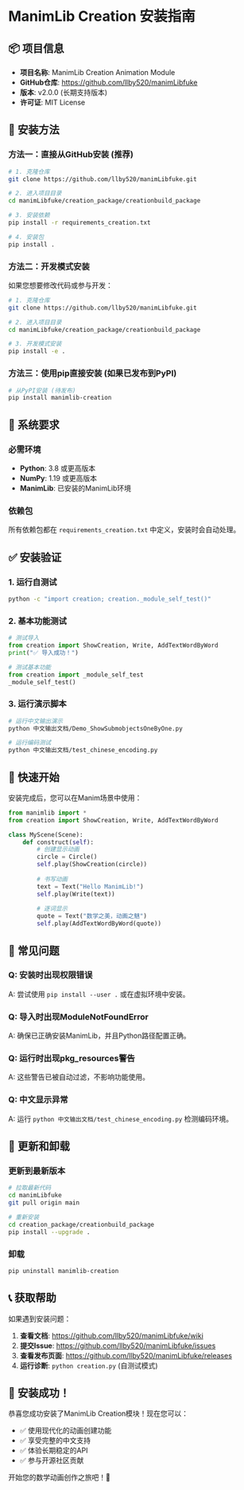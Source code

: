 # ManimLib Creation 安装指南

## 📦 项目信息

- **项目名称**: ManimLib Creation Animation Module
- **GitHub仓库**: https://github.com/llby520/manimLibfuke
- **版本**: v2.0.0 (长期支持版本)
- **许可证**: MIT License

## 🚀 安装方法

### 方法一：直接从GitHub安装 (推荐)

```bash
# 1. 克隆仓库
git clone https://github.com/llby520/manimLibfuke.git

# 2. 进入项目目录
cd manimLibfuke/creation_package/creationbuild_package

# 3. 安装依赖
pip install -r requirements_creation.txt

# 4. 安装包
pip install .
```

### 方法二：开发模式安装

如果您想要修改代码或参与开发：

```bash
# 1. 克隆仓库
git clone https://github.com/llby520/manimLibfuke.git

# 2. 进入项目目录
cd manimLibfuke/creation_package/creationbuild_package

# 3. 开发模式安装
pip install -e .
```

### 方法三：使用pip直接安装 (如果已发布到PyPI)

```bash
# 从PyPI安装 (待发布)
pip install manimlib-creation
```

## 🔧 系统要求

### 必需环境
- **Python**: 3.8 或更高版本
- **NumPy**: 1.19 或更高版本
- **ManimLib**: 已安装的ManimLib环境

### 依赖包
所有依赖包都在 `requirements_creation.txt` 中定义，安装时会自动处理。

## ✅ 安装验证

### 1. 运行自测试
```bash
python -c "import creation; creation._module_self_test()"
```

### 2. 基本功能测试
```python
# 测试导入
from creation import ShowCreation, Write, AddTextWordByWord
print("✅ 导入成功！")

# 测试基本功能
from creation import _module_self_test
_module_self_test()
```

### 3. 运行演示脚本
```bash
# 运行中文输出演示
python 中文输出文档/Demo_ShowSubmobjectsOneByOne.py

# 运行编码测试
python 中文输出文档/test_chinese_encoding.py
```

## 🎯 快速开始

安装完成后，您可以在Manim场景中使用：

```python
from manimlib import *
from creation import ShowCreation, Write, AddTextWordByWord

class MyScene(Scene):
    def construct(self):
        # 创建显示动画
        circle = Circle()
        self.play(ShowCreation(circle))
        
        # 书写动画
        text = Text("Hello ManimLib!")
        self.play(Write(text))
        
        # 逐词显示
        quote = Text("数学之美，动画之魅")
        self.play(AddTextWordByWord(quote))
```

## 🐛 常见问题

### Q: 安装时出现权限错误
A: 尝试使用 `pip install --user .` 或在虚拟环境中安装。

### Q: 导入时出现ModuleNotFoundError
A: 确保已正确安装ManimLib，并且Python路径配置正确。

### Q: 运行时出现pkg_resources警告
A: 这些警告已被自动过滤，不影响功能使用。

### Q: 中文显示异常
A: 运行 `python 中文输出文档/test_chinese_encoding.py` 检测编码环境。

## 🔄 更新和卸载

### 更新到最新版本
```bash
# 拉取最新代码
cd manimLibfuke
git pull origin main

# 重新安装
cd creation_package/creationbuild_package
pip install --upgrade .
```

### 卸载
```bash
pip uninstall manimlib-creation
```

## 📞 获取帮助

如果遇到安装问题：

1. **查看文档**: https://github.com/llby520/manimLibfuke/wiki
2. **提交Issue**: https://github.com/llby520/manimLibfuke/issues
3. **查看发布页面**: https://github.com/llby520/manimLibfuke/releases
4. **运行诊断**: `python creation.py` (自测试模式)

## 🎉 安装成功！

恭喜您成功安装了ManimLib Creation模块！现在您可以：

- ✅ 使用现代化的动画创建功能
- ✅ 享受完整的中文支持
- ✅ 体验长期稳定的API
- ✅ 参与开源社区贡献

开始您的数学动画创作之旅吧！🚀